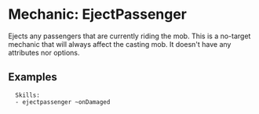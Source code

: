 Mechanic: EjectPassenger
========================

Ejects any passengers that are currently riding the mob. This is a
no-target mechanic that will always affect the casting mob. It doesn't
have any attributes nor options.

Examples
--------

      Skills:
      - ejectpassenger ~onDamaged
